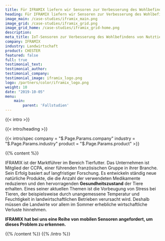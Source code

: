 ```yaml
---
title: Für IFRAMIX liefern wir Sensoren zur Verbesserung des Wohlbefindens von Nutztieren 
heading: Für IFRAMIX liefern wir Sensoren zur Verbesserung des Wohlbefindens von Nutztieren 
image_main: /case-studies/iframix_main.png 
image_grid: /case-studies/iframix_grid.png 
image_grid_home: /case-studies/iframix_grid-home.png 
description: 
meta_title: IoT-Sensoren zur Verbesserung des Wohlbefindens von Nutztieren | HARDWARIO Fallstudie 
company: IFRAMIX 
industry: Landwirtschaft 
product: CHESTER 
featured: false 
full: true 
testimonial_text: 
testimonial_author: 
testimonial_company: 
testimonial_image: iframix_logo.png 
logo: /partners/color/iframix_logo.png 
weight: 10 
date: "2019-10-05" 
menu:
    main: 
        parent: 'Fallstudien'
---
```


{{< intro >}}

{{< intro/heading >}}

{{< intro/spec company = "$.Page.Params.company" industry = "$.Page.Params.industry" product = "$.Page.Params.product" >}}

{{% content %}}

IFRAMIX ist der Marktführer im Bereich Tierfutter. Das Unternehmen ist Mitglied der CCPA, einer führenden französischen Gruppe in ihrer Branche. Sein Erfolg basiert auf langfristiger Forschung. Es entwickeln ständig neue natürliche Produkte, die die Anzahl der verwendeten Medikamente reduzieren und den hervorragenden **Gesundheitszustand** der Tiere erhalten. Eines seiner aktuellen Themen ist die Vorbeugung von Stress bei Tieren, der beispielsweise durch unangemessene Temperatur und Feuchtigkeit in landwirtschaftlichen Betrieben verursacht wird. Deshalb müssen die Landwirte vor allem im Sommer erhebliche wirtschaftliche Verluste hinnehmen.

**IFRAMIX hat bei uns eine Reihe von mobilen Sensoren angefordert, um dieses Problem zu erkennen.**

{{% /content %}} {{% /intro %}}
